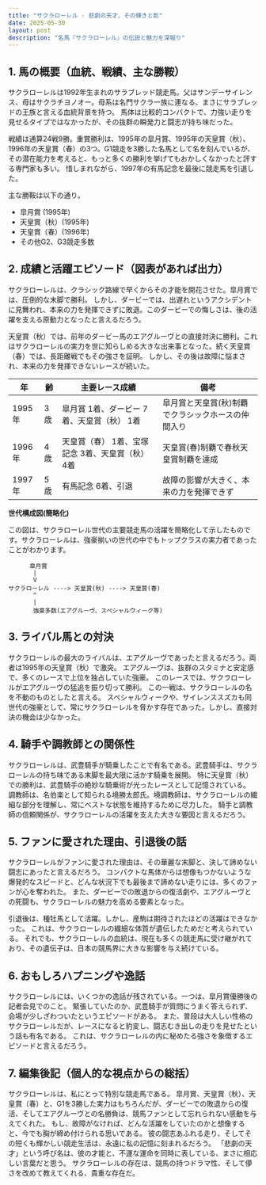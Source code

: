```yaml
---
title: "サクラローレル - 悲劇の天才、その輝きと影"
date: 2025-05-30
layout: post
description: "名馬『サクラローレル』の伝説と魅力を深堀り"
---
```


## 1. 馬の概要（血統、戦績、主な勝鞍）

サクラローレルは1992年生まれのサラブレッド競走馬。父はサンデーサイレンス、母はサクラチヨノオー。母系は名門サクラ一族に連なる、まさにサラブレッドの王族と言える血統背景を持つ。  馬体は比較的コンパクトで、力強い走りを見せるタイプではなかったが、その抜群の瞬発力と闘志が持ち味だった。

戦績は通算24戦9勝。重賞勝利は、1995年の皐月賞、1995年の天皇賞（秋）、1996年の天皇賞（春）の3つ。G1競走を3勝した名馬として名を刻んでいるが、その潜在能力を考えると、もっと多くの勝利を挙げてもおかしくなかったと評する専門家も多い。  惜しまれながら、1997年の有馬記念を最後に競走馬を引退した。

主な勝鞍は以下の通り。

* 皐月賞 (1995年)
* 天皇賞（秋）(1995年)
* 天皇賞（春）(1996年)
* その他G2、G3競走多数


## 2. 成績と活躍エピソード（図表があれば出力）

サクラローレルは、クラシック路線で早くからその才能を開花させた。皐月賞では、圧倒的な末脚で勝利。  しかし、ダービーでは、出遅れというアクシデントに見舞われ、本来の力を発揮できずに敗退。このダービーでの悔しさは、後の活躍を支える原動力となったと言えるだろう。

天皇賞（秋）では、前年のダービー馬のエアグルーヴとの直接対決に勝利。これはサクラローレルの実力を世に知らしめる大きな出来事となった。続く天皇賞（春）では、長距離戦でもその強さを証明。  しかし、その後は故障に悩まされ、本来の力を発揮できないレースが続いた。

| 年 | 齢 | 主要レース成績 | 備考 |
|---|---|---|---|
| 1995年 | 3歳 | 皐月賞 1着、ダービー 7着、天皇賞（秋） 1着 | 皐月賞と天皇賞(秋)制覇でクラシックホースの仲間入り |
| 1996年 | 4歳 | 天皇賞（春） 1着、宝塚記念 3着、天皇賞（秋） 4着 | 天皇賞(春)制覇で春秋天皇賞制覇を達成 |
| 1997年 | 5歳 | 有馬記念 6着、引退 | 故障の影響が大きく、本来の力を発揮できず |


**世代構成図(簡略化)**

この図は、サクラローレル世代の主要競走馬の活躍を簡略化して示したものです。サクラローレルは、強豪揃いの世代の中でもトップクラスの実力者であったことがわかります。

```
      皐月賞
       |
       V
サクラローレル ----> 天皇賞(秋) ----> 天皇賞(春)
       ^
       |
       強豪多数(エアグルーヴ、スペシャルウィーク等)
```


## 3. ライバル馬との対決

サクラローレルの最大のライバルは、エアグルーヴであったと言えるだろう。両者は1995年の天皇賞（秋）で激突。  エアグルーヴは、抜群のスタミナと安定感で、多くのレースで上位を独占していた強豪。  このレースでは、サクラローレルがエアグルーヴの猛追を振り切って勝利。  この一戦は、サクラローレルの名を不動のものとしたと言える。  スペシャルウィークや、サイレンススズカも同世代の強豪として、常にサクラローレルを脅かす存在であった。しかし、直接対決の機会は少なかった。


## 4. 騎手や調教師との関係性

サクラローレルは、武豊騎手が騎乗したことで有名である。武豊騎手は、サクラローレルの持ち味である末脚を最大限に活かす騎乗を展開。  特に天皇賞（秋）での勝利は、武豊騎手の絶妙な騎乗術が光ったレースとして記憶されている。  調教師は、名伯楽として知られる境勝太郎氏。境調教師は、サクラローレルの繊細な部分を理解し、常にベストな状態を維持するために尽力した。  騎手と調教師の信頼関係が、サクラローレルの活躍を支えた大きな要因と言えるだろう。


## 5. ファンに愛された理由、引退後の話

サクラローレルがファンに愛された理由は、その華麗な末脚と、決して諦めない闘志にあったと言えるだろう。  コンパクトな馬体からは想像もつかないような爆発的なスピードと、どんな状況下でも最後まで諦めない走りには、多くのファンが心を奪われた。  また、ダービーでの敗退からの復活劇や、エアグルーヴとの死闘も、サクラローレルの魅力を高める要素となった。

引退後は、種牡馬として活躍。しかし、産駒は期待されたほどの活躍はできなかった。  これは、サクラローレルの繊細な体質が遺伝したためだと考えられている。  それでも、サクラローレルの血統は、現在も多くの競走馬に受け継がれており、その遺伝子は、日本の競馬界に大きな影響を与え続けている。


## 6. おもしろハプニングや逸話

サクラローレルには、いくつかの逸話が残されている。一つは、皐月賞優勝後の記者会見でのこと。  緊張していたのか、武豊騎手が質問にうまく答えられず、会場が少しざわついたというエピソードがある。  また、普段は大人しい性格のサクラローレルだが、レースになると豹変し、闘志むき出しの走りを見せたという話も有名である。  これは、サクラローレルの内に秘めたる強さを象徴するエピソードと言えるだろう。


## 7. 編集後記（個人的な視点からの総括）

サクラローレルは、私にとって特別な競走馬である。  皐月賞、天皇賞（秋）、天皇賞（春）と、G1を3勝した実力はもちろんだが、ダービーでの敗退からの復活、そしてエアグルーヴとの名勝負は、競馬ファンとして忘れられない感動を与えてくれた。  もし、故障がなければ、どんな活躍をしていたのかと想像すると、今でも胸が締め付けられる思いである。  彼の闘志あふれる走り、そしてその短くも輝かしい競走生活は、永遠に私の記憶に刻まれるだろう。  「悲劇の天才」という呼び名は、彼の才能と、不運な運命を同時に表している、まさに相応しい言葉だと思う。  サクラローレルの存在は、競馬の持つドラマ性、そして儚さを改めて教えてくれる、貴重な存在だ。
